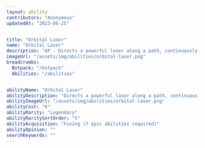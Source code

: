 ```yaml
---
layout: ability
contributors: "Anonymous"
updatedAt: "2023-06-25"


title: "Orbital Laser"
name: "Orbital Laser"
description: "6P - Directs a powerful laser along a path, continuously damaging enemy bots under it"
imageUrl: "/assets/img/abilities/orbital-laser.png"
breadcrumbs:
  Botpack: "/botpack"
  Abilities: "/abilities"


abilityName: "Orbital Laser"
abilityDescription: "Directs a powerful laser along a path, continuously damaging enemy bots under it"
abilityImageUrl: "/assets/img/abilities/orbital-laser.png"
abilityCost: "6"
abilityRarity: "Legendary"
abilityRaritySortOrder: "5"
abilityAcquisition: "Fusing (7 epic abilities required)"
abilityOpinion: ""
searchKeywords: ""
---
```

